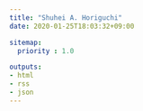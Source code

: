 ```yaml
---
title: "Shuhei A. Horiguchi"
date: 2020-01-25T18:03:32+09:00

sitemap:
  priority : 1.0

outputs:
- html
- rss
- json
---
```

